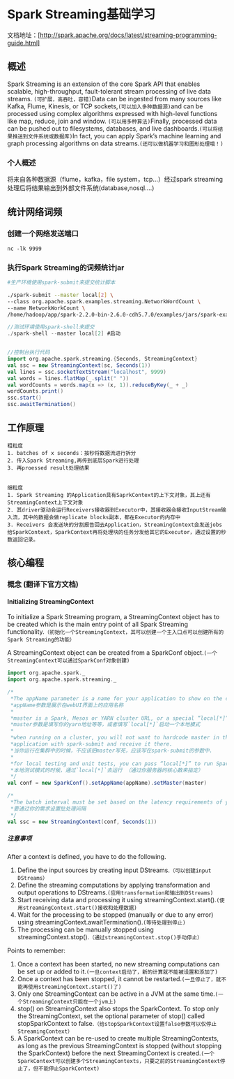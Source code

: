 # Spark Streaming基础学习

文档地址：[http://spark.apache.org/docs/latest/streaming-programming-guide.html]

## 概述
Spark Streaming is an extension of the core Spark API that enables scalable, high-throughput, fault-tolerant stream processing of live data streams. `(可扩展，高吞吐，容错)`Data can be ingested from many sources like Kafka, Flume, Kinesis, or TCP sockets,`(可以加入多种数据源)`and can be processed using complex algorithms expressed with high-level functions like map, reduce, join and window. `(可以用多种算法)`Finally, processed data can be pushed out to filesystems, databases, and live dashboards.`(可以将结果推送到文件系统或数据库)`In fact, you can apply Spark’s machine learning and graph processing algorithms on data streams.`(还可以做机器学习和图形处理哦！)`

### 个人概述
将来自各种数据源（flume，kafka，file system，tcp...）经过spark streaming 处理后将结果输出到外部文件系统(database,nosql....)

## 统计网络词频
### 创建一个网络发送端口
`nc -lk 9999`

### 执行Spark Streaming的词频统计jar
```bash
#生产环境使用spark-submit来提交统计脚本

./spark-submit --master local[2] \
--class org.apache.spark.examples.streaming.NetworkWordCount \
--name NetworkWorkCount \
/home/hadoop/app/spark-2.2.0-bin-2.6.0-cdh5.7.0/examples/jars/spark-examples_2.11-2.2.0.jar localhost 9999
```

```scala
//测试环境使用spark-shell来提交
./spark-shell --master local[2] #启动


//控制台执行代码
import org.apache.spark.streaming.{Seconds, StreamingContext}
val ssc = new StreamingContext(sc, Seconds(1))
val lines = ssc.socketTextStream("localhost", 9999)
val words = lines.flatMap(_.split(" "))
val wordCounts = words.map(x => (x, 1)).reduceByKey(_ + _)
wordCounts.print()
ssc.start()
ssc.awaitTermination()
```

## 工作原理
    粗粒度
    1. batches of x seconds：按秒将数据流进行拆分
    2. 传入Spark Streaming,再传到底层Spark进行处理
    3. 再proessed result处理结果


    细粒度
    1. Spark Streaming 的Application具有SaprkContext的上下文对象，其上还有StreamingContext上下文对象
    2. 其driver驱动会运行Receivers接收器到Executor中，其接收器会接收InputStream输入流，其中的数据会做replicate blocks副本，都在Executor的内存中
    3. Receivers 会发送块的分割报告回去Application，StreamingContext会发送jobs给SparkContext，SparkContext再将处理块的任务分发给其它的Executor，通过设置的秒数返回记录。


## 核心编程

### 概念 (翻译下官方文档)

#### Initializing StreamingContext
To initialize a Spark Streaming program, a StreamingContext object has to be created which is the main entry point of all Spark Streaming functionality.`（初始化一个StreamingContext，其可以创建一个主入口点可以创建所有的Spark Streaming的功能）`

A StreamingContext object can be created from a SparkConf object.`(一个StreamingContext可以通过SparkConf对象创建)`
```scala
import org.apache.spark._
import org.apache.spark.streaming._

/*
 *The appName parameter is a name for your application to show on the cluster UI. 
 *appName参数是展示在webUI界面上的应用名称
 *
 *master is a Spark, Mesos or YARN cluster URL, or a special “local[*]” string to run in local mode. 
 *master参数是填写你的yarn地址等等，或者填写`local[*]`启动一个本地模式
 *
 *when running on a cluster, you will not want to hardcode master in the program, but rather launch the 
 *application with spark-submit and receive it there.
 *当你运行在集群中的时候，不应该把master写死，应该写在spark-submit的参数中.
 *
 *for local testing and unit tests, you can pass “local[*]” to run Spark Streaming in-process (detects the number of cores in the local system). 
 *本地测试模式的时候，通过`local[*]`去运行 （通过你服务器的核心数来指定）
 */
val conf = new SparkConf().setAppName(appName).setMaster(master)

/*
 *The batch interval must be set based on the latency requirements of your application and available cluster resources.
 *要通过你的需求设置批处理间隔
 */
val ssc = new StreamingContext(conf, Seconds(1))
```

##### 注意事项
After a context is defined, you have to do the following.

1. Define the input sources by creating input DStreams.`（可以创建input DStreams）`
2. Define the streaming computations by applying transformation and output operations to DStreams.`(应用transformation和输出到DStreams)`
3. Start receiving data and processing it using streamingContext.start().`(使用streamingContext.start()接收和处理数据)`
4. Wait for the processing to be stopped (manually or due to any error) using streamingContext.awaitTermination().`(等待处理到停止)`
5. The processing can be manually stopped using streamingContext.stop().`（通过streamingContext.stop()手动停止）`

Points to remember:
1. Once a context has been started, no new streaming computations can be set up or added to it.`(一旦context启动了，新的计算就不能被设置和添加了)`
2. Once a context has been stopped, it cannot be restarted.`(一旦停止了，就不能再使用streamingContext.start()了)`
3. Only one StreamingContext can be active in a JVM at the same time.`(一个StreamingContext只能在一个jvm上)`
4. stop() on StreamingContext also stops the SparkContext. To stop only the StreamingContext, set the optional parameter of stop() called stopSparkContext to false.`（给stopSparkContext设置false参数可以仅停止StreamingContext）`
5. A SparkContext can be re-used to create multiple StreamingContexts, as long as the previous StreamingContext is stopped (without stopping the SparkContext) before the next StreamingContext is created.`(一个SparkContext可以创建多个StreamingContexts，只要之前的StreamingContext停止了，但不能停止SparkContext)`


